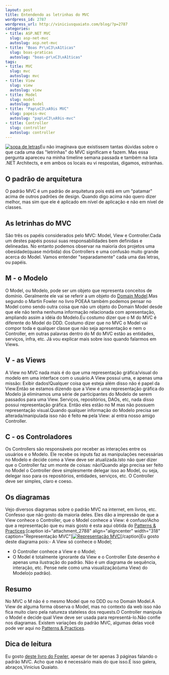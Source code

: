 ```yaml
--- 
layout: post
title: Entendendo as letrinhas do MVC
wordpress_id: 2787
wordpress_url: http://viniciusquaiato.com/blog/?p=2787
categories: 
- title: ASP.NET MVC
  slug: asp-net-mvc
  autoslug: asp.net-mvc
- title: "Boas Pr\xC3\xA1ticas"
  slug: boas-praticas
  autoslug: "boas-pr\xC3\xA1ticas"
tags: 
- title: MVC
  slug: mvc
  autoslug: mvc
- title: View
  slug: view
  autoslug: view
- title: Model
  slug: model
  autoslug: model
- title: "Pap\xC3\xA9is MVC"
  slug: papeis-mvc
  autoslug: "pap\xC3\xA9is-mvc"
- title: Controller
  slug: controller
  autoslug: controller
---
```

[![](http://viniciusquaiato.com/blog/wp-content/uploads/2011/01/sopa-de-letras-150x150.jpg "sopa de letras")](http://viniciusquaiato.com/blog/wp-content/uploads/2011/01/sopa-de-letras.jpg)Eu não imaginava que existissem tantas dúvidas sobre o que cada uma das "letrinhas" do MVC significam e fazem. Mas essa pergunta apareceu na minha timeline semana passada e também na lista .NET Architects, e em ambos os locais eu vi respostas, digamos, estranhas.

## O padrão de arquitetura
O padrão MVC é um padrão de arquitetura pois está em um "patamar" acima de outros padrões de design. Quando digo acima não quero dizer melhor, mas sim que ele é aplicado em nível de aplicação e não em nível de classes.

## As letrinhas do MVC
São três os papéis considerados pelo MVC: Model, View e Controller.Cada um destes papéis possui suas responsabilidades bem definidas e delineadas. No entanto podemos observar na maioria dos projetos uma obesidade(quase mórbida) dos Controllers e uma confusão muito grande acerca do Model. Vamos entender "separadamente" cada uma das letras, ou papéis.

## M - o Modelo
O Model, ou Modelo, pode ser um objeto que representa conceitos de domínio. Geralmente ele vai se referir a um objeto do [Domain Model](http://en.wikipedia.org/wiki/Domain_model).Mas segundo o Martin Fowler no livro POEAA também podemos pensar no Model como sendo outra coisa que não um objeto do Domain Model desde que ele não tenha nenhuma informação relacionada com apresentação, ampliando assim a idéia do Modelo.Eu costumo dizer que o M do MVC é diferente do Model do DDD. Costumo dizer que no MVC o Model vai compor toda e qualquer classe que não seja apresentação e nem o Controller, em outras palavras dentro do M do MVC estão as entidades, serviços, infra, etc. Já vou explicar mais sobre isso quando falarmos em Views.

## V - as Views
A View no MVC nada mais é do que uma representação gráfica/visual do modelo em uma interface com o usuário.A View possui uma, e apenas uma missão: Exibir dados!Qualquer coisa que esteja além disso não é papel da View.Então se estamos dizendo que a View é uma representação gráfica do Modelo já eliminamos uma série de participantes do Modelo de serem passados para uma View. Serviços, repositórios, DAOs, etc, nada disso possui representação gráfica. Então eles estão no M mas não possuem representação visual.Quando qualquer informação do Modelo precisa ser alterada/manipulada isso não é feito <del datetime="2011-01-12T12:43:37+00:00">na</del> pela View: aí entra nosso amigo Controller.

## C - os Controladores
Os Controllers são responsáveis por receber as interações entre os usuários e o Modelo. Ele recebe os inputs faz as manipulações necessárias no Modelo e decide como a View deve ser atualizada.Isto não quer dizer que o Controller faz um monte de coisas: não!Quando algo precisa ser feito no Model o Controller deve simplesmente delegar isso ao Model, ou seja, delegar isso para os repositórios, entidades, serviços, etc. O Controller deve ser simples, claro e coeso. 

## Os diagramas
Vejo diversos diagramas sobre o padrão MVC na internet, em livros, etc. Confesso que não gosto da maioria deles. Eles dão a impressão de que a View conhece o Controller, que o Model conhece a View: é confuso!Acho que a representação que eu mais gosto é esta aqui obtida do [Patterns & Practices](http://msdn.microsoft.com/en-us/library/ff649643.aspx):[caption id="attachment_2788" align="aligncenter" width="318" caption="Representação MVC"][![Representação MVC](http://viniciusquaiato.com/blog/wp-content/uploads/2011/01/Diagrama.gif "Representação MVC")](http://viniciusquaiato.com/blog/wp-content/uploads/2011/01/Diagrama.gif)[/caption]Eu gosto deste diagrama pois:- A View só conhece o Model;
- O Controller conhece a View e o Model;
- O Model é totalmente ignorante da View e o Controller
Este desenho é apenas uma ilustração do padrão. Não é um diagrama de sequência, interação, etc. Pense nele como uma visualização(uma View) do Modelo(o padrão).

## Resumo
No MVC o M não é o mesmo Model que no DDD ou no Domain Model.A View de alguma forma observa o Model, mas no contexto da web isso não fica muito claro pela natureza stateless dos requests.O Controller manipula o Model e decide qual View deve ser usada para representá-lo.Não confie nos diagramas. Existem variações do padrão MVC, algumas delas você pode ver aqui no [Patterns & Practices](http://msdn.microsoft.com/en-us/library/ff649643.aspx).

## Dica de leitura
Eu gosto [deste livro do Fowler](http://www.amazon.com/Patterns-Enterprise-Application-Architecture-Martin/dp/0321127420), apesar de ter apenas 3 páginas falando o padrão MVC. Acho que não é necessário mais do que isso.É isso galera, abraços,Vinicius Quaiato.
